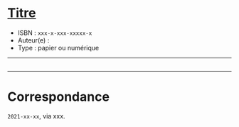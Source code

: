 # [Titre](https://www.goodreads.com/book/show/)
- ISBN : `xxx-x-xxx-xxxxx-x`
- Auteur(e) : 
- Type : papier ou numérique

---

## 

> 

---

# Correspondance

`2021-xx-xx`, via xxx.

> 